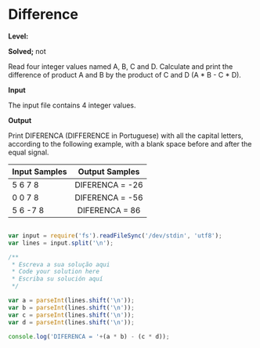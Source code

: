 # Difference 

**Level:**

**Solved;** not


<p> Read four integer values named A, B, C and D. Calculate and print the difference of product A and B by the product of C and D (A * B - C * D). </p>

**Input**

<p>
The input file contains 4 integer values.</p>


**Output**

<p>
Print DIFERENCA (DIFFERENCE in Portuguese) with all the capital letters, according to the following example, with a blank space before and after the equal signal. </p>

|Input Samples|	Output Samples|
|:--|:--:|
|5 6 7 8| DIFERENCA = -26 |
|0 0 7 8| DIFERENCA = -56 |
| 5 6 -7 8| DIFERENCA = 86 |


```javascript

var input = require('fs').readFileSync('/dev/stdin', 'utf8');
var lines = input.split('\n');

/**
 * Escreva a sua solução aqui
 * Code your solution here
 * Escriba su solución aquí
 */

var a = parseInt(lines.shift('\n'));
var b = parseInt(lines.shift('\n'));
var c = parseInt(lines.shift('\n'));
var d = parseInt(lines.shift('\n'));

console.log('DIFERENCA = '+(a * b) - (c * d));


```


